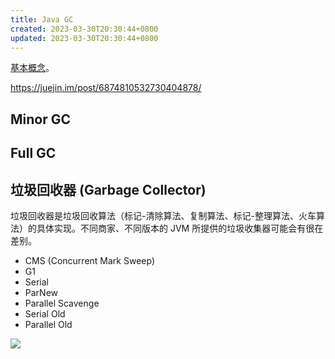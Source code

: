 ```yaml
---
title: Java GC
created: 2023-03-30T20:30:44+0800
updated: 2023-03-30T20:30:44+0800
---
```



[基本概念](../language/gc.md)。

https://juejin.im/post/6874810532730404878/

## Minor GC

## Full GC

## 垃圾回收器 (Garbage Collector)

垃圾回收器是垃圾回收算法（标记-清除算法、复制算法、标记-整理算法、火车算法）的具体实现。不同商家、不同版本的 JVM 所提供的垃圾收集器可能会有很在差别。

- CMS (Concurrent Mark Sweep)
- G1
- Serial
- ParNew
- Parallel Scavenge
- Serial Old
- Parallel Old

![](https://user-gold-cdn.xitu.io/2020/5/5/171e4e6bd164f9f7?imageView2/0/w/1280/h/960/format/webp/ignore-error/1)

